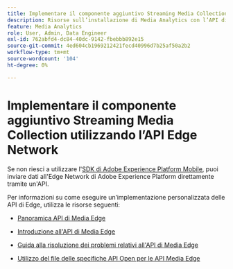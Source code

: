 ```yaml
---
title: Implementare il componente aggiuntivo Streaming Media Collection utilizzando l’API Edge Network
description: Risorse sull’installazione di Media Analytics con l’API di Experience Platform Edge.
feature: Media Analytics
role: User, Admin, Data Engineer
exl-id: 762abfd4-dc84-40dc-9142-fbebbb892e15
source-git-commit: 4ed604cb1969212421fecd40996d7b25af50a2b2
workflow-type: tm+mt
source-wordcount: '104'
ht-degree: 0%

---
```


# Implementare il componente aggiuntivo Streaming Media Collection utilizzando l’API Edge Network

Se non riesci a utilizzare l&#39;[SDK di Adobe Experience Platform Mobile](/help/implementation/edge/implementation-edge.md), puoi inviare dati all&#39;Edge Network di Adobe Experience Platform direttamente tramite un&#39;API.

Per informazioni su come eseguire un’implementazione personalizzata delle API di Edge, utilizza le risorse seguenti:

* [Panoramica API di Media Edge](https://developer.adobe.com/cja-apis/docs/endpoints/media-edge/)

* [Introduzione all&#39;API di Media Edge](https://developer.adobe.com/cja-apis/docs/endpoints/media-edge/getting-started/)

* [Guida alla risoluzione dei problemi relativi all&#39;API di Media Edge](https://developer.adobe.com/cja-apis/docs/endpoints/media-edge/troubleshooting/)

* [Utilizzo del file delle specifiche API Open per le API Media Edge](https://developer.adobe.com/cja-apis/docs/endpoints/media-edge/swagger/)
